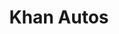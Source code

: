 ---
title: "Khan Autos"
url: /karachi/khan-autos-r-485-sector-15-a-sector-15-a-2-buffer-zone/
shop: Motorrad
---